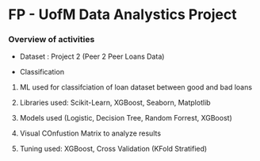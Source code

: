 # FP - UofM Data Analystics Project

### Overview of  activities
* Dataset : Project 2 (Peer 2 Peer Loans Data)

* Classification

1.  ML used for classifciation of loan dataset between good and bad loans

2.  Libraries used: Scikit-Learn, XGBoost, Seaborn, Matplotlib

3.  Models used (Logistic, Decision Tree, Random Forrest, XGBoost)

4.  Visual COnfustion Matrix to analyze results

5.  Tuning used: XGBoost, Cross Validation (KFold Stratified)

